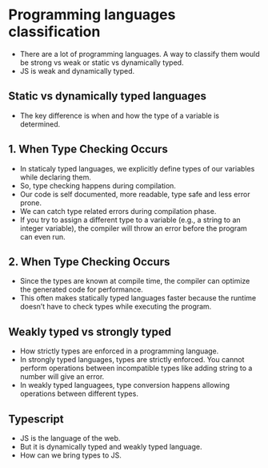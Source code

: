 # Programming languages classification

- There are a lot of programming languages. A way to classify them would be strong vs weak or static vs dynamically typed.
- JS is weak and dynamically typed.

## Static vs dynamically typed languages

- The key difference is when and how the type of a variable is determined.


## 1. When Type Checking Occurs

- In staticaly typed languages, we explicitly define types of our variables while declaring them.
- So, type checking happens during compilation.
- Our code is self documented, more readable, type safe and less error prone.
- We can catch type related errors during compilation phase.
- If you try to assign a different type to a variable (e.g., a string to an integer variable), the compiler will throw an error before the program can even run.

## 2. When Type Checking Occurs

- Since the types are known at compile time, the compiler can optimize the generated code for performance.
- This often makes statically typed languages faster because the runtime doesn’t have to check types while executing the program.



## Weakly typed vs strongly typed

- How strictly types are enforced in a programming language.
- In strongly typed languages, types are strictly enforced. You cannot perform operations between incompatible types like adding string to a number will give an error.
- In weakly typed languagees, type conversion happens allowing operations between different types.

## Typescript

- JS is the language of the web.
- But it is dynamically typed and weakly typed language.
- How can we bring types to JS.
